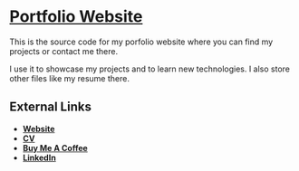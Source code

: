 # [Portfolio Website](https://lukassobotik.dev)
This is the source code for my porfolio website where you can find my projects or contact me there.

I use it to showcase my projects and to learn new technologies. I also store other files like my resume there.
## External Links
- [**Website**](https://lukassobotik.dev)
- [**CV**](https://lukassobotik.dev/resume/junior-java-developer.pdf)
- [**Buy Me A Coffee**](https://www.buymeacoffee.com/puckyeu)
- [**LinkedIn**](https://www.linkedin.com/in/lukassobotik/)
